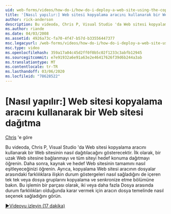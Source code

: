 ```yaml
---
uid: web-forms/videos/how-do-i/how-do-i-deploy-a-web-site-using-the-copy-web-site-tool
title: '[Nasıl yapılır:] Web sitesi kopyalama aracını kullanarak bir Web sitesi dağıtma | Microsoft Docs'
author: rick-anderson
description: Bu videoda, Chris P, Visual Studio 'da Web sitesi kopyalama aracını kullanarak bir Web sitesinin nasıl dağıtılacağını gösterecektir. İlk olarak bkz. uzak Web sitesine bağlanma ve...
ms.author: riande
ms.date: 04/03/2008
ms.assetid: 4926a73c-fa70-4f47-b57d-b33556447377
msc.legacyurl: /web-forms/videos/how-do-i/how-do-i-deploy-a-web-site-using-the-copy-web-site-tool
msc.type: video
ms.openlocfilehash: 359a17a04c45d2ff0f0b5c02f1233c3abfb12945
ms.sourcegitcommit: e7e91932a6e91a63e2e46417626f39d6b244a3ab
ms.translationtype: MT
ms.contentlocale: tr-TR
ms.lasthandoff: 03/06/2020
ms.locfileid: "78628522"
---
```

# <a name="how-do-i-deploy-a-web-site-using-the-copy-web-site-tool"></a>[Nasıl yapılır:] Web sitesi kopyalama aracını kullanarak bir Web sitesi dağıtma

[Chris](https://twitter.com/chrispels) 'e göre

Bu videoda, Chris P, Visual Studio 'da Web sitesi kopyalama aracını kullanarak bir Web sitesinin nasıl dağıtılacağını gösterecektir. İlk olarak, bir uzak Web sitesine bağlanmayı ve tüm siteyi hedef konuma dağıtmayı öğrenin. Daha sonra, kaynak ve hedef Web sitesinin tamamını nasıl eşitleyeceğinizi öğrenin. Ayrıca, kopyalama Web sitesi aracının dosyalar arasındaki farklılıklara ilişkin durum göstergeleri nasıl sağladığını de içeren tek tek veya dosya gruplarını kopyalama ve senkronize etme bölümüne bakın. Bu işlemin bir parçası olarak, iki veya daha fazla Dosya arasında durum farklılıkları olduğunda karar vermek için aracın dosya temelinde nasıl seçenek sağladığını görün.

[&#9654;Videoyu izleyin (17 dakika)](https://channel9.msdn.com/Blogs/ASP-NET-Site-Videos/how-do-i-deploy-a-web-site-using-the-copy-web-site-tool)
